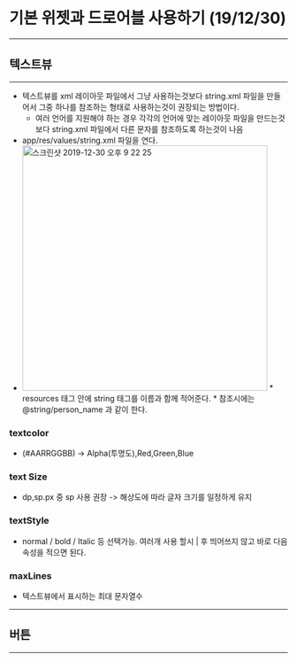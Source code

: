 # 기본 위젯과 드로어블 사용하기 (19/12/30)

---

## 텍스트뷰

---

* 텍스트뷰를 xml 레이아웃 파일에서 그냥 사용하는것보다 string.xml 파일을 만들어서 그중 하나를 참조하는 형태로 사용하는것이 권장되는 방법이다.
  * 여러 언어를 지원해야 하는 경우 각각의 언어에 맞는 레이아웃 파일을 만드는것보다 string.xml 파일에서 다른 문자를 참조하도록 하는것이 나음
* app/res/values/string.xml 파일을 연다.
* <img width="443" alt="스크린샷 2019-12-30 오후 9 22 25" src="https://user-images.githubusercontent.com/45954092/71581825-83617d00-2b4a-11ea-9bf3-cc15e39ee771.png">
  * resources 태그 안에 string 태그를 이름과 함께 적어준다.
  * 참조시에는 @string/person_name 과 같이 한다.

### textcolor

*   (#AARRGGBB)  -> Alpha(투명도),Red,Green,Blue

### text Size

* dp,sp.px 중 sp 사용 권장 -> 해상도에 따라 글자 크기를 일정하게 유지

### textStyle

* normal / bold / Italic 등 선택가능. 여러개 사용 할시 | 후 띄어쓰지 않고 바로 다음속성을 적으면 된다.

### maxLines

* 텍스트뷰에서 표시하는 최대 문자열수

---

## 버튼

----









